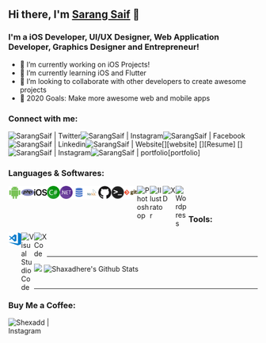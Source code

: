 ## Hi there, I'm [Sarang Saif][website] 👋

### I'm a iOS Developer, UI/UX Designer, Web Application Developer, Graphics Designer and Entrepreneur!
- 🔭 I’m currently working on iOS Projects!
- 🌱 I’m currently learning iOS and Flutter
- 👯 I’m looking to collaborate with other developers to create awesome projects
- 🥅 2020 Goals: Make more awesome web and mobile apps

### Connect with me:

[<img align="left" alt="SarangSaif | Twitter" src="https://img.shields.io/badge/twitter-%231DA1F2.svg?&style=for-the-badge&logo=twitter&logoColor=white" />][twitter]
[<img align="left" alt="SarangSaif | Instagram" src="https://img.shields.io/badge/instagram-%23E4405F.svg?&style=for-the-badge&logo=instagram&logoColor=white" />][instagram]
[<img align="left" alt="SarangSaif | Facebook" src="https://img.shields.io/badge/Facebook-blue?&style=for-the-badge&logo=facebook&logoColor=white" />][facebook]
[<img align="left" alt="SarangSaif | Linkedin" src="https://img.shields.io/badge/linkedin-yellow?&style=for-the-badge&logo=linkedin&logoColor=white" />][linkedin]

<br />
[<img align="left" alt="SarangSaif | Website" src="https://img.shields.io/badge/website-%231DA1F2.svg?&style=for-the-badge&logo=website&logoColor=white" />][website]
[<img align="left" alt="SarangSaif | Instagram" src="https://img.shields.io/badge/Resume-%9400D3.svg?&style=for-the-badge&logo=Resume&logoColor=white" />][Resume]
[<img align="left" alt="SarangSaif | portfolio" src="https://img.shields.io/badge/Portfolio-blue?&style=for-the-badge&logo=work&logoColor=white" />][portfolio]

<br />

### Languages & Softwares:

<img align="left" alt="Android" width="26px" src="https://raw.githubusercontent.com/github/explore/80688e429a7d4ef2fca1e82350fe8e3517d3494d/topics/android/android.png" />
<img align="left" alt="PHP" width="26px" src="https://raw.githubusercontent.com/github/explore/ccc16358ac4530c6a69b1b80c7223cd2744dea83/topics/php/php.png" />
<img align="left" alt="iOS" width="26px" src="https://raw.githubusercontent.com/github/explore/80688e429a7d4ef2fca1e82350fe8e3517d3494d/topics/ios/ios.png" />
<img align="left" alt="C#" width="26px" src="https://raw.githubusercontent.com/github/explore/80688e429a7d4ef2fca1e82350fe8e3517d3494d/topics/csharp/csharp.png" />
<img align="left" alt=".NET" width="26px" src="https://raw.githubusercontent.com/github/explore/93d8a67084f94b2a444e510199a6e7622e5b09a3/topics/dotnet/dotnet.png" />
<img align="left" alt="SQL" width="26px" src="https://raw.githubusercontent.com/github/explore/80688e429a7d4ef2fca1e82350fe8e3517d3494d/topics/sql/sql.png" />
<img align="left" alt="MySQL" width="26px" src="https://raw.githubusercontent.com/github/explore/80688e429a7d4ef2fca1e82350fe8e3517d3494d/topics/mysql/mysql.png" />
<img align="left" alt="GitHub" width="26px" src="https://raw.githubusercontent.com/github/explore/78df643247d429f6cc873026c0622819ad797942/topics/github/github.png" />
<img align="left" alt="HTML5" width="26px" src="https://raw.githubusercontent.com/github/explore/80688e429a7d4ef2fca1e82350fe8e3517d3494d/topics/terminal/terminal.png" />
<img align="left" alt="Git" width="26px" src="https://raw.githubusercontent.com/github/explore/80688e429a7d4ef2fca1e82350fe8e3517d3494d/topics/git/git.png" />
<img align="left" alt="Photoshop" width="26px" src="https://upload.wikimedia.org/wikipedia/commons/thumb/a/af/Adobe_Photoshop_CC_icon.svg/788px-Adobe_Photoshop_CC_icon.svg.png" />
<img align="left" alt="Illustrator" width="26px" src="https://cdn.iconscout.com/icon/free/png-256/adobe-illustrator-2522532-2132720.png" />
<img align="left" alt="XD" width="26px" src="https://upload.wikimedia.org/wikipedia/commons/thumb/c/c2/Adobe_XD_CC_icon.svg/1200px-Adobe_XD_CC_icon.svg.png" />

<img align="left" alt="Wordpress" width="26px" src="https://pngimg.com/uploads/wordpress/wordpress_PNG26.png">

<br />
<br />

### Tools:

<img align="left" alt="Visual Studio Code" width="26px" src="https://raw.githubusercontent.com/github/explore/80688e429a7d4ef2fca1e82350fe8e3517d3494d/topics/visual-studio-code/visual-studio-code.png" />
<img align="left" alt="Visual Studio Code" width="26px" src="https://2.bp.blogspot.com/-tzm1twY_ENM/XlCRuI0ZkRI/AAAAAAAAOso/BmNOUANXWxwc5vwslNw3WpjrDlgs9PuwQCLcBGAsYHQ/s1600/pasted%2Bimage%2B0.png" />
<img align="left" alt="XCode" width="26px" src="https://icons-for-free.com/iconfiles/png/512/develop+developing+folder+xcode+icon-1320184805988529988.png" />


<br />
<br />

---


<img aligh="left" src="https://github-readme-stats.vercel.app/api/top-langs/?username=sarangsaif&layout=compact" />

<img align="" alt="Shaxadhere's Github Stats" src="https://github-readme-stats.codestackr.vercel.app/api?username=sarangsaif&show_icons=true&hide_border=true" />

<br />
<br />

---

### Buy Me a Coffee:

[<img align="left" width="130px" alt="Shexadd | Instagram" src="https://images.squarespace-cdn.com/content/v1/5a82ee54edaed8f0ec09744c/1522231628780-BEUWURTD30OFMINF49YP/ke17ZwdGBToddI8pDm48kKlH-NBjyuLJ1B_ReXkMz_BZw-zPPgdn4jUwVcJE1ZvWQUxwkmyExglNqGp0IvTJZUJFbgE-7XRK3dMEBRBhUpxtQJUiLl07rAb8zcklGpnQMyLAUGvLtyKFay5Ob7sqf0od4CxKOAy9FxLHTjBN_Oo/image-asset.jpeg" />][coffee]




[website]: https://shaxad.netlify.app/
[portfolio]: https://coroflot.com/sarang
[resume]: https://jobee.pk/profile/sarangsaif
[twitter]: https://twitter.com/Shexadd
[facebook]: https://facebook.com/sarang.saif.77
[linkedin]: https://www.linkedin.com/in/sarangsaifjokhio/
[instagram]: https://instagram.com/Shexadd
[coffee]: https://www.buymeacoffee.com/Shexadd

